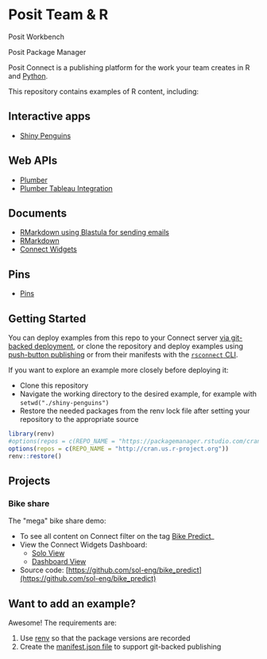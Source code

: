 # Posit Team & R

Posit Workbench

Posit Package Manager

Posit Connect is a publishing platform for the work your team creates in R and [Python](https://github.com/sol-eng/python-examples).

This repository contains examples of R content, including:

## Interactive apps

- [Shiny Penguins](./shiny-penguins/README.md)

## Web APIs

- [Plumber](./plumber-penguins/README.md)
- [Plumber Tableau Integration](./plumber-tableau-penguins/README.md)

## Documents

- [RMarkdown using Blastula for sending emails](./rmd-blastula/README.md)
- [RMarkdown](./rmd-penguins/README.md)
- [Connect Widgets](./connectwidgets-penguins/README.md)

## Pins

- [Pins](./pins-r-penguins)

## Getting Started

You can deploy examples from this repo to your Connect server [via git-backed deployment](https://docs.rstudio.com/connect/user/git-backed/), or clone the repository and deploy examples using [push-button publishing](https://docs.posit.co/connect/user/publishing/) or from their manifests with the [`rsconnect` CLI](https://docs.posit.co/connect/user/publishing-r/).

If you want to explore an example more closely before deploying it:

* Clone this repository
* Navigate the working directory to the desired example, for example with `setwd("./shiny-penguins")`
* Restore the needed packages from the renv lock file after setting your repository to the appropriate source

```r
library(renv)
#options(repos = c(REPO_NAME = "https://packagemanager.rstudio.com/cran/latest"))
options(repos = c(REPO_NAME = "http://cran.us.r-project.org"))
renv::restore()
```

## Projects

### Bike share

The "mega" bike share demo:

-   To see all content on Connect filter on the tag [Bike Predict](https://colorado.rstudio.com/rsc/connect/#/content/listing?filter=min_role:viewer&filter=content_type:all&view_type=expanded&tags=111-tagtree:218)_
-   View the Connect Widgets Dashboard:
    -   [Solo View](https://colorado.rstudio.com/rsc/bike-share/)
    -   [Dashboard View](https://colorado.rstudio.com/rsc/connect/#/apps/3124a8f9-7d30-44b9-a49a-552db71b036e)
-   Source code: [https://github.com/sol-eng/bike_predict](https://github.com/sol-eng/bike_predict)

## Want to add an example? 

Awesome! The requirements are: 

1. Use [renv](https://rstudio.github.io/renv/articles/renv.html) so that the package versions are recorded 
2. Create the [manifest.json file](https://docs.posit.co/connect/user/git-backed/#creating-a-manifest-file-from-r) to support git-backed publishing

